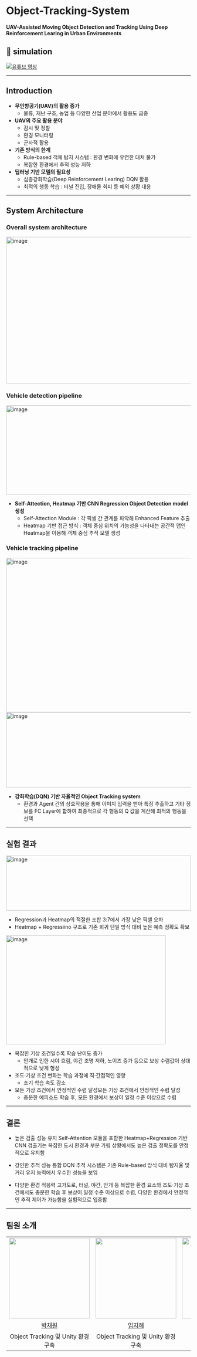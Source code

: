 # Object-Tracking-System

**UAV-Assisted Moving Object Detection and Tracking Using Deep Reinforcement Learing  in Urban Environments**


## 🎥 simulation
[![유튜브 영상](https://img.youtube.com/vi/EVtdZAfZa-Q/0.jpg)](https://youtu.be/EVtdZAfZa-Q?si=5fJHvjpOULmeR-Ig)

---

## Introduction
- **무인항공기(UAV)의 활용 증가**
  - 물류, 재난 구조, 농업 등 다양한 산업 분야에서 활용도 급증
- **UAV의 주요 활용 분야**
  - 감시 및 정찰
  - 환경 모니터링
  - 군사적 활용
- **기존 방식의 한계**
  - Rule-based 객체 탐지 시스템 : 환경 변화에 유연한 대처 불가
  - 복잡한 환경에서 추적 성능 저하
- **딥러닝 기반 모델의 필요성**
  - 심층강화학습(Deep Reinforcement Learing) DQN 활용
  - 최적의 행동 학습 : 터널 진입, 장애물 회피 등 예외 상황 대응

---

## System Architecture
### Overall system architecture
<img width="601" height="400" alt="image" src="https://github.com/user-attachments/assets/a95dd259-e143-4800-a24a-e280ed14adf8" />

### Vehicle detection pipeline
<img width="601" height="243" alt="image" src="https://github.com/user-attachments/assets/57b3908e-dae1-4fbb-ab77-d188d7e6b55b" />

- **Self-Attection, Heatmap 기반 CNN Regression Object Detection model 생성**
  - Self-Attection Module : 각 픽셀 간 관계를 파악해 Enhanced Feature 추출
  - Heatmap 기반 접근 방식 : 객체 중심 위치의 가능성을 나타내는 공간적 맵인 Heatmap을 이용해 객체 중심 추적 모델 생성

### Vehicle tracking pipeline
<img width="601" height="421" alt="image" src="https://github.com/user-attachments/assets/13362b6b-59a7-409b-b78d-1f7ed34e9685" />

<img width="601" height="205" alt="image" src="https://github.com/user-attachments/assets/4f55f97f-cfef-4ee3-9faa-533f33b7f46e" />

- **강화학습(DQN) 기반 자율적인 Object Tracking system**
  - 환경과 Agent 간의 상호작용을 통해 이미지 입력을 받아 특징 추출하고 기타 정보를 FC Layer에 합하여 최종적으로 각 행동의 Q 값을 계산해 최적의 행동을 선택

---
##  실헙 결과
<img width="504" height="150" alt="image" src="https://github.com/user-attachments/assets/b48a3a42-73ea-461d-a9c3-b4dc03586be0" />

- Regression과 Heatmap의 적절한 조합 3:7에서 가장 낮은 픽셀 오차
- Heatmap + Regressiino 구조로 기존 회귀 단일 방식 대비 높은 예측 정확도 확보

<img width="435" height="297" alt="image" src="https://github.com/user-attachments/assets/eff6f0d0-e108-4e6a-b014-78dc29db5605" />


- 복잡한 기상 조건일수록 학습 난이도 증가
  - 안개로 인한 시야 흐림, 야간 조명 저하, 노이즈 증가 등으로 보상 수렴값이 상대적으로 낮게 형성
- 조도·기상 조건 변화는 학습 과정에 직·간접적인 영향
  - 초기 학습 속도 감소
- 모든 기상 조건에서 안정적인 수렴 달성모든 기상 조건에서 안정적인 수렴 달성
  - 충분한 에피소드 학습 후, 모든 환경에서 보상이 일정 수준 이상으로 수렴

---
## 결론
- 높은 검출 성능 유지
Self-Attention 모듈을 포함한 Heatmap+Regression 기반 CNN 검출기는 복잡한 도시 환경과 부분 가림 상황에서도 높은 검출 정확도를 안정적으로 유지함

- 강인한 추적 성능
통합 DQN 추적 시스템은 기존 Rule-based 방식 대비 탐지율 및 거리 유지 능력에서 우수한 성능을 보임

- 다양한 환경 적응력
고가도로, 터널, 야간, 안개 등 복잡한 환경 요소와 조도·기상 조건에서도 충분한 학습 후 보상이 일정 수준 이상으로 수렴, 다양한 환경에서 안정적인 추적 제어가 가능함을 실험적으로 입증함

---
## 팀원 소개

<table>
  <tr align="center">
    <td><img src="https://github.com.png" width="220"/></td>
    <td><img src="https://github.com/limjihyee.png" width="220"/></td>
    <td><img src="https://github.com/.png" width="220"/></td>
  </tr>
  <tr align="center">
    <td><a href="https://github.com/">박채원</a></td>
    <td><a href="https://github.com/limjihyee">임지혜</a></td>
    <td><a href="https://github.com/">이승준</a></td>
  </tr>
  <tr align="center">
    <td>Object Tracking 및 Unity 환경 구축</td>
    <td>Object Tracking 및 Unity 환경 구축</td>
    <td>Object Detection</td>
  </tr>
</table>

